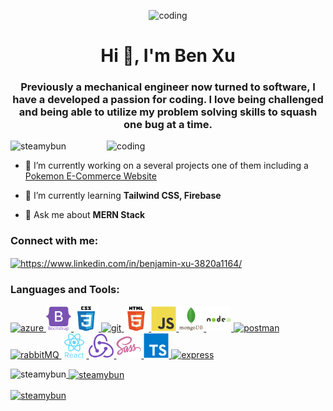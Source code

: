 <p align="center">
<img alt = "coding" width = "600" src = "https://thumbs.gfycat.com/AccurateYawningAnchovy-max-1mb.gif">
</p>
<h1 align="center">Hi 👋, I'm Ben Xu</h1>
<h3 align="center">Previously a mechanical engineer now turned to software, I have a developed a passion for coding. I love being challenged and being able to utilize my problem solving skills to squash one bug at a time.</h3>
<img align = "right" alt = "coding" width = "350" src = "https://i.pinimg.com/originals/8d/62/1f/8d621f66f551b6a39072473d52280ff0.gif">

<p align="left"> <img src="https://komarev.com/ghpvc/?username=steamybun&label=Profile%20views&color=0e75b6&style=flat" alt="steamybun" /> </p>

- 🔭 I’m currently working on a several projects one of them including a [Pokemon E-Commerce Website](https://poke-mart-center.herokuapp.com/)

- 🌱 I’m currently learning **Tailwind CSS, Firebase**

- 💬 Ask me about **MERN Stack**

<h3 align="left">Connect with me:</h3>
<p align="left">
<a href="https://linkedin.com/in/https://www.linkedin.com/in/benjamin-xu-3820a1164/" target="blank"><img align="center" src="https://raw.githubusercontent.com/rahuldkjain/github-profile-readme-generator/master/src/images/icons/Social/linked-in-alt.svg" alt="https://www.linkedin.com/in/benjamin-xu-3820a1164/" height="30" width="40" /></a>
</p>

<h3 align="left">Languages and Tools:</h3>
<p align="left"> <a href="https://azure.microsoft.com/en-in/" target="_blank" rel="noreferrer"> <img src="https://www.vectorlogo.zone/logos/microsoft_azure/microsoft_azure-icon.svg" alt="azure" width="40" height="40"/> </a> <a href="https://getbootstrap.com" target="_blank" rel="noreferrer"> <img src="https://raw.githubusercontent.com/devicons/devicon/master/icons/bootstrap/bootstrap-plain-wordmark.svg" alt="bootstrap" width="40" height="40"/> </a> <a href="https://www.w3schools.com/css/" target="_blank" rel="noreferrer"> <img src="https://raw.githubusercontent.com/devicons/devicon/master/icons/css3/css3-original-wordmark.svg" alt="css3" width="40" height="40"/> </a>  </a> <a href="https://git-scm.com/" target="_blank" rel="noreferrer"> <img src="https://www.vectorlogo.zone/logos/git-scm/git-scm-icon.svg" alt="git" width="40" height="40"/> </a> <a href="https://www.w3.org/html/" target="_blank" rel="noreferrer"> <img src="https://raw.githubusercontent.com/devicons/devicon/master/icons/html5/html5-original-wordmark.svg" alt="html5" width="40" height="40"/> </a> <a href="https://developer.mozilla.org/en-US/docs/Web/JavaScript" target="_blank" rel="noreferrer"> <img src="https://raw.githubusercontent.com/devicons/devicon/master/icons/javascript/javascript-original.svg" alt="javascript" width="40" height="40"/> </a> <a href="https://www.mongodb.com/" target="_blank" rel="noreferrer"> <img src="https://raw.githubusercontent.com/devicons/devicon/master/icons/mongodb/mongodb-original-wordmark.svg" alt="mongodb" width="40" height="40"/> </a> <a href="https://nodejs.org" target="_blank" rel="noreferrer"> <img src="https://raw.githubusercontent.com/devicons/devicon/master/icons/nodejs/nodejs-original-wordmark.svg" alt="nodejs" width="40" height="40"/> </a> <a href="https://postman.com" target="_blank" rel="noreferrer"> <img src="https://www.vectorlogo.zone/logos/getpostman/getpostman-icon.svg" alt="postman" width="40" height="40"/> </a> <a href="https://www.rabbitmq.com" target="_blank" rel="noreferrer"> <img src="https://www.vectorlogo.zone/logos/rabbitmq/rabbitmq-icon.svg" alt="rabbitMQ" width="40" height="40"/> </a> <a href="https://reactjs.org/" target="_blank" rel="noreferrer"> <img src="https://raw.githubusercontent.com/devicons/devicon/master/icons/react/react-original-wordmark.svg" alt="react" width="40" height="40"/> </a> <a href="https://redux.js.org" target="_blank" rel="noreferrer"> <img src="https://raw.githubusercontent.com/devicons/devicon/master/icons/redux/redux-original.svg" alt="redux" width="40" height="40"/> </a> <a href="https://sass-lang.com" target="_blank" rel="noreferrer"> <img src="https://raw.githubusercontent.com/devicons/devicon/master/icons/sass/sass-original.svg" alt="sass" width="40" height="40"/> </a> <a href="https://www.typescriptlang.org/" target="_blank" rel="noreferrer"> <img src="https://raw.githubusercontent.com/devicons/devicon/master/icons/typescript/typescript-original.svg" alt="typescript" width="40" height="40"/> </a>
<a href="https://expressjs.com" target="_blank" rel="noreferrer"> <img src="https://expressjs.com/images/express-facebook-share.png" alt="express" width="40" height="40"/>
</p>

<p><img align="left" src="https://github-readme-stats.vercel.app/api/top-langs?username=steamybun&show_icons=true&locale=en&layout=compact" alt="steamybun" /></p>

<p>&nbsp;<img align="center" src="https://github-readme-stats.vercel.app/api?username=steamybun&show_icons=true&locale=en" alt="steamybun" /></p>

<p><img align="center" src="https://github-readme-streak-stats.herokuapp.com/?user=steamybun&" alt="steamybun" /></p>
